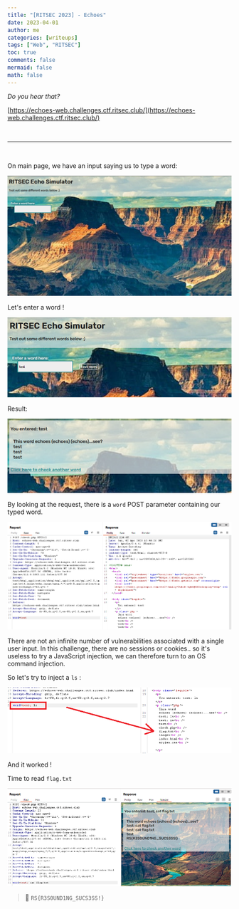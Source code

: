 ```yaml
---
title: "[RITSEC 2023] - Echoes"
date: 2023-04-01
author: me
categories: [writeups]
tags: ["Web", "RITSEC"]
toc: true
comments: false
mermaid: false
math: false
---
```


*Do you hear that?*

[https://echoes-web.challenges.ctf.ritsec.club/](https://echoes-web.challenges.ctf.ritsec.club/)

<br>


_____________________________________________________


<br>

<link rel="stylesheet" href="https://cdnjs.cloudflare.com/ajax/libs/font-awesome/5.15.2/css/all.min.css">
<link rel="stylesheet" href="/assets/css/lil-bootstrap.css">
<script src="https://code.jquery.com/jquery-3.6.0.min.js"></script>

On main page, we have an input saying us to type a word:

![img](/images/echoes/main-1.png)

Let's enter a word !

![img](/images/echoes/main-6.png)

Result:

![img](/images/echoes/main-2.png)

By looking at the request, there is a `word` POST parameter containing our typed word.

![img](/images/echoes/main-3.png)

There are not an infinite number of vulnerabilities associated with a single user input. In this challenge, there are no sessions or cookies.. so it's useless to try a JavaScript injection, we can therefore turn to an OS command injection.

So let's try to inject a `ls` :

![img](/images/echoes/main-4.png)

And it worked !

Time to read `flag.txt`

![img](/images/echoes/main-5.png)

> 🚩 `RS{R3S0UND1NG_SUCS3SS!}`